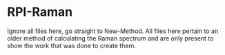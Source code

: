# RPI-Raman

Ignore all files here, go straight to New-Method. All files here pertain to an older method of calculating the Raman spectrum and are only present to show the work
that was done to create them.
